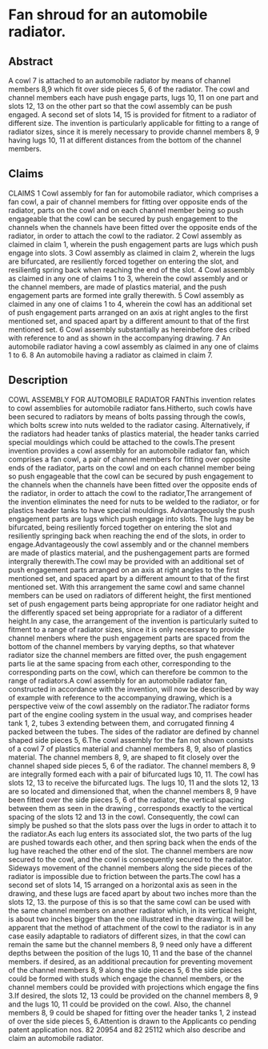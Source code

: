 # Fan shroud for an automobile radiator.

## Abstract
A cowl 7 is attached to an automobile radiator by means of channel members 8,9 which fit over side pieces 5, 6 of the radiator. The cowl and channel members each have push engage parts, lugs 10, 11 on one part and slots 12, 13 on the other part so that the cowl assembly can be push engaged. A second set of slots 14, 15 is provided for fitment to a radiator of different size. The invention is particularly applicable for fitting to a range of radiator sizes, since it is merely necessary to provide channel members 8, 9 having lugs 10, 11 at different distances from the bottom of the channel members.

## Claims
CLAIMS 1 Cowl assembly for fan for automobile radiator, which comprises a fan cowl, a pair of channel members for fitting over opposite ends of the radiator, parts on the cowl and on each channel member being so push engageable that the cowl can be secured by push engagement to the channels when the channels have been fitted over the opposite ends of the radiator, in order to attach the cowl to the radiator. 2 Cowl assembly as claimed in claim 1, wherein the push engagement parts are lugs which push engage into slots. 3 Cowl assembly as claimed in claim 2, wherein the lugs are bifurcated, are resiliently forced together on entering the slot, and resilientlg spring back when reaching the end of the slot. 4 Cowl assembly as claimed in any one of claims 1 to 3, wherein the cowl assembly and or the channel members, are made of plastics material, and the push engagement parts are formed inte grally therewith. 5 Cowl assembly as claimed in any one of claims 1 to 4, wherein the cowl has an additional set of push engagement parts arranged on an axis at right angles to the first mentioned set, and spaced apart by a different amount to that of the first mentioned set. 6 Cowl assembly substantially as hereinbefore des cribed with reference to and as shown in the accompanying drawing. 7 An automobile radiator having a cowl assembly as claimed in any one of claims 1 to 6. 8 An automobile having a radiator as claimed in claim 7.

## Description
COWL ASSEMBLY FOR AUTOMOBILE RADIATOR FANThis invention relates to cowl assemblies for automobile radiator fans.Hitherto, such cowls have been secured to radiators by means of bolts passing through the cowls, which bolts screw into nuts welded to the radiator casing. Alternatively, if the radiators had header tanks of plastics material, the header tanks carried special mouldings which could be attached to the cowls.The present invention provides a cowl assembly for an automobile radiator fan, which comprises a fan cowl, a pair of channel members for fitting over opposite ends of the radiator, parts on the cowl and on each channel member being so push engageable that the cowl can be secured by push engagement to the channels when the channels have been fitted over the opposite ends of the radiator, in order to attach the cowl to the radiator,The arrangement of the invention eliminates the need for nuts to be welded to the radiator, or for plastics header tanks to have special mouldings. Advantageously the push engagement parts are lugs which push engage into slots. The lugs may be bifurcated, being resiliently forced together on entering the slot and resiliently springing back when reaching the end of the slots, in order to engage.Advantageously the cowl assembly and or the channel members are made of plastics material, and the pushengagement parts are formed intergrally therewith.The cowl may be provided with an additional set of push engagement parts arranged on an axis at right angles to the first mentioned set, and spaced apart by a different amount to that of the first mentioned set. With this arrangement the same cowl and same channel members can be used on radiators of different height, the first mentioned set of push engagement parts being appropriate for one radiator height and the differently spaced set being appropriate for a radiator of a different height.In any case, the arrangement of the invention is particularly suited to fitment to a range of radiator sizes, since it is only necessary to provide channel menbers where the push engagement parts are spaced from the bottom of the channel members by varying depths, so that whatever radiator size the channel members are fitted over, the push engagement parts lie at the same spacing from each other, corresponding to the corresponding parts on the cowl, which can therefore be common to the range of radiators.A cowl assembly for an automobile radiator fan, constructed in accordance with the invention, will now be described by way of example with reference to the accompanying drawing, which is a perspective veiw of the cowl assembly on the radiator.The radiator forms part of the engine cooling system in the usual way, and comprises header tank 1, 2, tubes 3 extending between them, and corrugated finning 4 packed between the tubes. The sides of the radiator are defined by channel shaped side pieces 5, 6.The cowl assembly for the fan not shown consists of a cowl 7 of plastics material and channel members 8, 9, also of plastics material. The channel members 8, 9, are shaped to fit closely over the channel shaped side pieces 5, 6 of the radiator. The channel members 8, 9 are integrally formed each with a pair of bifurcated lugs 10, 11. The cowl has slots 12, 13 to receive the bifurcated lugs. The lugs 10, 11 and the slots 12, 13 are so located and dimensioned that, when the channel members 8, 9 have been fitted over the side pieces 5, 6 of the radiator, the vertical spacing between them as seen in the drawing , corresponds exactly to the vertical spacing of the slots 12 and 13 in the cowl. Consequently, the cowl can simply be pushed so that the slots pass over the lugs in order to attach it to the radiator.As each lug enters its associated slot, the two parts of the lug are pushed towards each other, and then spring back when the ends of the lug have reached the other end of the slot. The channel members are now secured to the cowl, and the cowl is consequently secured to the radiator. Sideways movement of the channel members along the side pieces of the radiator is impossible due to friction between the parts.The cowl has a second set of slots 14, 15 arranged on a horizontal axis as seen in the drawing, and these lugs are faced apart by about two inches more than the slots 12, 13. the purpose of this is so that the same cowl can be used with the same channel members on another radiator which, in its vertical height, is about two inches bigger than the one illustrated in the drawing. It will be apparent that the method of attachment of the cowl to the radiator is in any case easily adaptable to radiators of different sizes, in that the cowl can remain the same but the channel members 8, 9 need only have a different depths between the position of the lugs 10, 11 and the base of the channel members. if desired, as an additional precaution for preventing movement of the channel members 8, 9 along the side pieces 5, 6 the side pieces could be formed with studs which engage the channel members, or the channel members could be provided with projections which engage the fins 3.If desired, the slots 12, 13 could be provided on the channel members 8, 9 and the lugs 10, 11 could be provided on the cowl. Also, the channel members 8, 9 could be shaped for fitting over the header tanks 1, 2 instead of over the side pieces 5, 6.Attention is drawn to the Applicants co pending patent application nos. 82 20954 and 82 25112 which also describe and claim an automobile radiator.